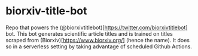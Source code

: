 # biorxiv-title-bot

Repo that powers the (@biorxivtitlebot)[https://twitter.com/biorxivtitlebot] bot. This bot generates scientific article titles and is trained on titles scraped from (Biorxiv)[https://www.biorxiv.org/] (hence the name). It does so in a serverless setting by taking advantage of scheduled Github Actions.
